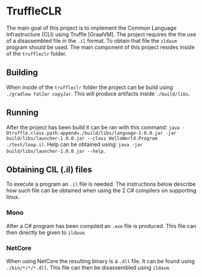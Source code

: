 TruffleCLR
==========

The main goal of this project is to implement the Common Language Infrastructure (CLI) using Truffle [GraalVM]. The project requires the the use of a disassembled file in the `.il` format. To obtain that file the `ildasm` program should be used. The main component of this project resides inside of the `truffleclr` folder. 

## Building

When inside of the `truffleclr` folder the project can be build using `./gradlew fatJar copyJar`. This will produce artifacts inside `./build/libs`.

## Running

After the project has been build it can be ran with this command: `java -Dtruffle.class.path.append=./build/libs/language-1.0.0.jar -jar build/libs/launcher-1.0.0.jar --class HelloWorld.Program ./test/loop.il`. Help can be obtained using: `java -jar build/libs/launcher-1.0.0.jar --help`.

## Obtaining CIL (.il) files
To execute a program an `.il` file is needed. The instructions below describe how such file can be obtained when using the 2 C# compilers on supporting linux.

### Mono
After a C# program has been compiled an `.exe` file is produced. This file can then directly be given to `ildasm`.

### NetCore
When using NetCore the resulting binary is a `.dll` file. It can be found using `./bin/*/*/*.dll`. This file can then be disassembled using `ildasm`.

